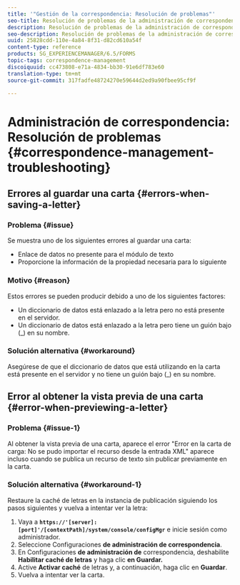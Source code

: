 ```yaml
---
title: '"Gestión de la correspondencia: Resolución de problemas"'
seo-title: Resolución de problemas de la administración de correspondencia
description: Resolución de problemas de la administración de correspondencia
seo-description: Resolución de problemas de la administración de correspondencia
uuid: 25828cdd-110e-4a84-8f31-d82cd610a54f
content-type: reference
products: SG_EXPERIENCEMANAGER/6.5/FORMS
topic-tags: correspondence-management
discoiquuid: cc473808-e71a-4834-bb30-91e6df783e60
translation-type: tm+mt
source-git-commit: 317fadfe48724270e59644d2ed9a90fbee95cf9f

---
```



# Administración de correspondencia: Resolución de problemas {#correspondence-management-troubleshooting}

## Errores al guardar una carta {#errors-when-saving-a-letter}

### Problema {#issue}

Se muestra uno de los siguientes errores al guardar una carta:

* Enlace de datos no presente para el módulo de texto
* Proporcione la información de la propiedad necesaria para lo siguiente

### Motivo {#reason}

Estos errores se pueden producir debido a uno de los siguientes factores:

* Un diccionario de datos está enlazado a la letra pero no está presente en el servidor.
* Un diccionario de datos está enlazado a la letra pero tiene un guión bajo (_) en su nombre.

### Solución alternativa {#workaround}

Asegúrese de que el diccionario de datos que está utilizando en la carta está presente en el servidor y no tiene un guión bajo (_) en su nombre.

## Error al obtener la vista previa de una carta {#error-when-previewing-a-letter}

### Problema {#issue-1}

Al obtener la vista previa de una carta, aparece el error &quot;Error en la carta de carga: No se pudo importar el recurso desde la entrada XML&quot; aparece incluso cuando se publica un recurso de texto sin publicar previamente en la carta.

### Solución alternativa {#workaround-1}

Restaure la caché de letras en la instancia de publicación siguiendo los pasos siguientes y vuelva a intentar ver la letra:

1. Vaya a **`https://'[server]:[port]'/[contextPath]/system/console/configMgr`** e inicie sesión como administrador.
1. Seleccione Configuraciones **de administración de correspondencia**.
1. En Configuraciones **de administración de** correspondencia, deshabilite **Habilitar caché de letras** y haga clic **en Guardar.**
1. Active **Activar caché** de letras y, a continuación, haga clic en **Guardar**.
1. Vuelva a intentar ver la carta.

